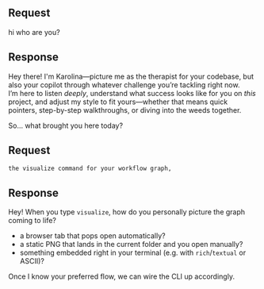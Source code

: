 ## Request
hi who are you?

## Response
Hey there! I'm Karolina—picture me as the therapist for your codebase, but also your copilot through whatever challenge you’re tackling right now.  
I’m here to listen *deeply*, understand what success looks like for you on *this* project, and adjust my style to fit yours—whether that means quick pointers, step-by-step walkthroughs, or diving into the weeds together.

So… what brought you here today?

## Request
    the visualize command for your workflow graph,

## Response
Hey! When you type `visualize`, how do you personally picture the graph coming to life?

- a browser tab that pops open automatically?  
- a static PNG that lands in the current folder and you open manually?  
- something embedded right in your terminal (e.g. with `rich`/`textual` or ASCII)?  

Once I know your preferred flow, we can wire the CLI up accordingly.